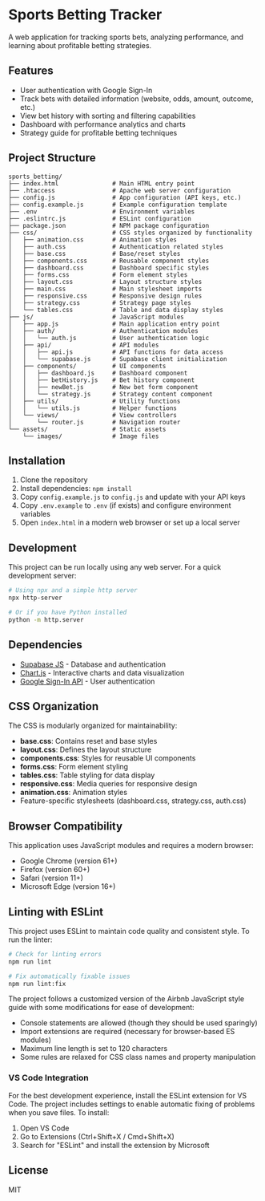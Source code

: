 # Sports Betting Tracker

A web application for tracking sports bets, analyzing performance, and learning about profitable betting strategies.

## Features

- User authentication with Google Sign-In
- Track bets with detailed information (website, odds, amount, outcome, etc.)
- View bet history with sorting and filtering capabilities
- Dashboard with performance analytics and charts
- Strategy guide for profitable betting techniques

## Project Structure

```
sports_betting/
├── index.html               # Main HTML entry point
├── .htaccess                # Apache web server configuration
├── config.js                # App configuration (API keys, etc.)
├── config.example.js        # Example configuration template
├── .env                     # Environment variables
├── .eslintrc.js             # ESLint configuration
├── package.json             # NPM package configuration
├── css/                     # CSS styles organized by functionality
│   ├── animation.css        # Animation styles
│   ├── auth.css             # Authentication related styles
│   ├── base.css             # Base/reset styles
│   ├── components.css       # Reusable component styles
│   ├── dashboard.css        # Dashboard specific styles
│   ├── forms.css            # Form element styles
│   ├── layout.css           # Layout structure styles
│   ├── main.css             # Main stylesheet imports
│   ├── responsive.css       # Responsive design rules
│   ├── strategy.css         # Strategy page styles
│   └── tables.css           # Table and data display styles
├── js/                      # JavaScript modules
│   ├── app.js               # Main application entry point
│   ├── auth/                # Authentication modules
│   │   └── auth.js          # User authentication logic
│   ├── api/                 # API modules
│   │   ├── api.js           # API functions for data access
│   │   └── supabase.js      # Supabase client initialization
│   ├── components/          # UI components
│   │   ├── dashboard.js     # Dashboard component
│   │   ├── betHistory.js    # Bet history component
│   │   ├── newBet.js        # New bet form component
│   │   └── strategy.js      # Strategy content component
│   ├── utils/               # Utility functions
│   │   └── utils.js         # Helper functions
│   └── views/               # View controllers
│       └── router.js        # Navigation router
└── assets/                  # Static assets
    └── images/              # Image files
```

## Installation

1. Clone the repository
2. Install dependencies: `npm install`
3. Copy `config.example.js` to `config.js` and update with your API keys
4. Copy `.env.example` to `.env` (if exists) and configure environment variables
5. Open `index.html` in a modern web browser or set up a local server

## Development

This project can be run locally using any web server. For a quick development server:

```bash
# Using npx and a simple http server
npx http-server

# Or if you have Python installed
python -m http.server
```

## Dependencies

- [Supabase JS](https://supabase.com/docs/reference/javascript/introduction) - Database and authentication
- [Chart.js](https://www.chartjs.org/) - Interactive charts and data visualization
- [Google Sign-In API](https://developers.google.com/identity/gsi/web) - User authentication

## CSS Organization

The CSS is modularly organized for maintainability:
- **base.css**: Contains reset and base styles
- **layout.css**: Defines the layout structure
- **components.css**: Styles for reusable UI components
- **forms.css**: Form element styling
- **tables.css**: Table styling for data display
- **responsive.css**: Media queries for responsive design
- **animation.css**: Animation styles
- Feature-specific stylesheets (dashboard.css, strategy.css, auth.css)

## Browser Compatibility

This application uses JavaScript modules and requires a modern browser:
- Google Chrome (version 61+)
- Firefox (version 60+)
- Safari (version 11+)
- Microsoft Edge (version 16+)

## Linting with ESLint

This project uses ESLint to maintain code quality and consistent style. To run the linter:

```bash
# Check for linting errors
npm run lint

# Fix automatically fixable issues
npm run lint:fix
```

The project follows a customized version of the Airbnb JavaScript style guide with some modifications for ease of development:

- Console statements are allowed (though they should be used sparingly)
- Import extensions are required (necessary for browser-based ES modules)
- Maximum line length is set to 120 characters
- Some rules are relaxed for CSS class names and property manipulation

### VS Code Integration

For the best development experience, install the ESLint extension for VS Code. The project includes settings to enable automatic fixing of problems when you save files. To install:

1. Open VS Code
2. Go to Extensions (Ctrl+Shift+X / Cmd+Shift+X)
3. Search for "ESLint" and install the extension by Microsoft

## License

MIT 